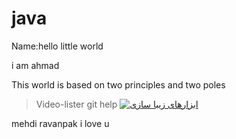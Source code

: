 # java
Name:<h>hello little world<h>
<p>i am ahmad<p>  
 <p>This world is based on two principles and two poles

> Video-lister git help
<a href="http://githup.com/"><img src="http://parstools.com/static/gif-animation/islamic/islamic-parstools-9122.gif" border="0" alt=" ابزارهای زیبا سازی" /></a>

mehdi ravanpak i love u
